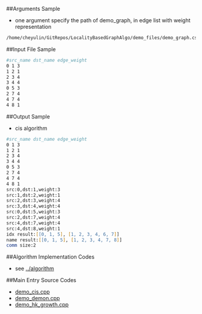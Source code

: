 ##Arguments Sample

- one argument specify the path of demo_graph, in edge list with weight representation

```zsh
/home/cheyulin/GitRepos/LocalityBasedGraphAlgo/demo_files/demo_graph.csv 
```

##Input File Sample

```zsh
#src_name dst_name edge_weight
0 1 3
1 2 1
2 3 4
3 4 4
0 5 3
2 7 4
4 7 4
4 8 1
```

##Output Sample

- cis algorithm

```zsh
#src_name dst_name edge_weight
0 1 3
1 2 1
2 3 4
3 4 4
0 5 3
2 7 4
4 7 4
4 8 1
src:0,dst:1,weight:3
src:1,dst:2,weight:1
src:2,dst:3,weight:4
src:3,dst:4,weight:4
src:0,dst:5,weight:3
src:2,dst:7,weight:4
src:4,dst:7,weight:4
src:4,dst:8,weight:1
idx result:[[0, 1, 5], [1, 2, 3, 4, 6, 7]]
name result:[[0, 1, 5], [1, 2, 3, 4, 7, 8]]
comm size:2
```

##Algorithm Implementation Codes
- see [../algorithm](../algorithm)

##Main Entry Source Codes
- [demo_cis.cpp](demo_cis.cpp)
- [demo_demon.cpp](demo_demon.cpp)
- [demo_hk_growth.cpp](demo_hk_growth.cpp)
